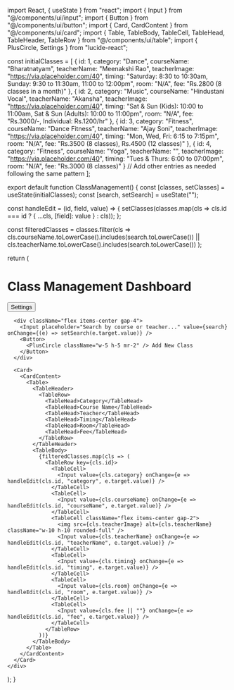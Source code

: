 import React, { useState } from "react";
import { Input } from "@/components/ui/input";
import { Button } from "@/components/ui/button";
import { Card, CardContent } from "@/components/ui/card";
import { Table, TableBody, TableCell, TableHead, TableHeader, TableRow } from "@/components/ui/table";
import { PlusCircle, Settings } from "lucide-react";

const initialClasses = [
  {
    id: 1,
    category: "Dance",
    courseName: "Bharatnatyam",
    teacherName: "Meenakshi Rao",
    teacherImage: "https://via.placeholder.com/40",
    timing: "Saturday: 8:30 to 10:30am, Sunday: 9:30 to 11:30am, 11:00 to 12:00pm",
    room: "N/A",
    fee: "Rs.2800 (8 classes in a month)"
  },
  {
    id: 2,
    category: "Music",
    courseName: "Hindustani Vocal",
    teacherName: "Akansha",
    teacherImage: "https://via.placeholder.com/40",
    timing: "Sat & Sun (Kids): 10:00 to 11:00am, Sat & Sun (Adults): 10:00 to 11:00pm",
    room: "N/A",
    fee: "Rs.3000/-, Individual: Rs.1200/hr"
  },
  {
    id: 3,
    category: "Fitness",
    courseName: "Dance Fitness",
    teacherName: "Ajay Soni",
    teacherImage: "https://via.placeholder.com/40",
    timing: "Mon, Wed, Fri: 6:15 to 7:15pm",
    room: "N/A",
    fee: "Rs.3500 (8 classes), Rs.4500 (12 classes)"
  },
  {
    id: 4,
    category: "Fitness",
    courseName: "Yoga",
    teacherName: "",
    teacherImage: "https://via.placeholder.com/40",
    timing: "Tues & Thurs: 6:00 to 07:00pm",
    room: "N/A",
    fee: "Rs.3000 (8 classes)"
  }
  // Add other entries as needed following the same pattern
];

export default function ClassManagement() {
  const [classes, setClasses] = useState(initialClasses);
  const [search, setSearch] = useState("");

  const handleEdit = (id, field, value) => {
    setClasses(classes.map(cls => cls.id === id ? { ...cls, [field]: value } : cls));
  };

  const filteredClasses = classes.filter(cls =>
    cls.courseName.toLowerCase().includes(search.toLowerCase()) ||
    cls.teacherName.toLowerCase().includes(search.toLowerCase())
  );

  return (
    <div className="p-6 space-y-6">
      <div className="flex items-center justify-between">
        <h1 className="text-2xl font-bold">Class Management Dashboard</h1>
        <Button variant="outline">
          <Settings className="w-5 h-5 mr-2" /> Settings
        </Button>
      </div>

      <div className="flex items-center gap-4">
        <Input placeholder="Search by course or teacher..." value={search} onChange={(e) => setSearch(e.target.value)} />
        <Button>
          <PlusCircle className="w-5 h-5 mr-2" /> Add New Class
        </Button>
      </div>

      <Card>
        <CardContent>
          <Table>
            <TableHeader>
              <TableRow>
                <TableHead>Category</TableHead>
                <TableHead>Course Name</TableHead>
                <TableHead>Teacher</TableHead>
                <TableHead>Timing</TableHead>
                <TableHead>Room</TableHead>
                <TableHead>Fee</TableHead>
              </TableRow>
            </TableHeader>
            <TableBody>
              {filteredClasses.map(cls => (
                <TableRow key={cls.id}>
                  <TableCell>
                    <Input value={cls.category} onChange={e => handleEdit(cls.id, "category", e.target.value)} />
                  </TableCell>
                  <TableCell>
                    <Input value={cls.courseName} onChange={e => handleEdit(cls.id, "courseName", e.target.value)} />
                  </TableCell>
                  <TableCell className="flex items-center gap-2">
                    <img src={cls.teacherImage} alt={cls.teacherName} className="w-10 h-10 rounded-full" />
                    <Input value={cls.teacherName} onChange={e => handleEdit(cls.id, "teacherName", e.target.value)} />
                  </TableCell>
                  <TableCell>
                    <Input value={cls.timing} onChange={e => handleEdit(cls.id, "timing", e.target.value)} />
                  </TableCell>
                  <TableCell>
                    <Input value={cls.room} onChange={e => handleEdit(cls.id, "room", e.target.value)} />
                  </TableCell>
                  <TableCell>
                    <Input value={cls.fee || ""} onChange={e => handleEdit(cls.id, "fee", e.target.value)} />
                  </TableCell>
                </TableRow>
              ))}
            </TableBody>
          </Table>
        </CardContent>
      </Card>
    </div>
  );
}
